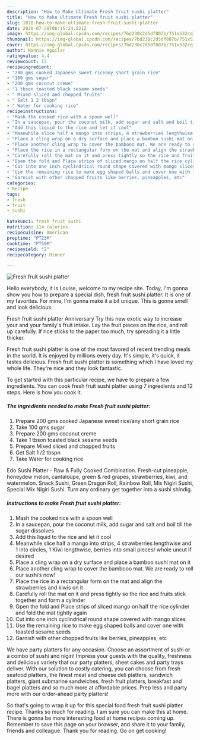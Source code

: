 ```yaml
---
description: "How to Make Ultimate Fresh fruit sushi platter"
title: "How to Make Ultimate Fresh fruit sushi platter"
slug: 1018-how-to-make-ultimate-fresh-fruit-sushi-platter
date: 2020-07-28T06:15:24.821Z
image: https://img-global.cpcdn.com/recipes/7bd230c2d5df807b/751x532cq70/fresh-fruit-sushi-platter-recipe-main-photo.jpg
thumbnail: https://img-global.cpcdn.com/recipes/7bd230c2d5df807b/751x532cq70/fresh-fruit-sushi-platter-recipe-main-photo.jpg
cover: https://img-global.cpcdn.com/recipes/7bd230c2d5df807b/751x532cq70/fresh-fruit-sushi-platter-recipe-main-photo.jpg
author: Nannie Aguilar
ratingvalue: 4.4
reviewcount: 15
recipeingredient:
- "200 gms cooked Japanese sweet riceany short grain rice"
- "100 gms sugar"
- "200 gms coconut creme"
- "1 tbson toasted black sesame seeds"
- " Mixed sliced and chopped fruits"
- " Salt 1 2 tbspn"
- " Water for cooking rice"
recipeinstructions:
- "Mash the cooked rice with a spoon well"
- "In a saucepan, pour the coconut milk, add sugar and salt and boil till the sugar dissolves"
- "Add this liquid to the rice and let it cool"
- "Meanwhile slice half a mango into strips, 4 strawberries lengthwise and 1 into circles, 1 Kiwi lengthwise, berries into small pieces/ whole uncut if desired"
- "Place a cling wrap on a dry surface and place a bamboo sushi mat on it"
- "Place another cling wrap to cover the bambooo mat. We are ready to roll our sushi’s now!"
- "Place the rice in a rectangular form on the mat and align the strawberries and kiwis on it"
- "Carefully roll the mat on it and press tightly so the rice and fruits stick together and form a cylinder"
- "Open the fold and Place strips of sliced mango on half the rice cylinder and fold the mat tightly again"
- "Cut into one inch cyclindrical round shape covered with mango slices"
- "Use the remaining rice to make egg shaped balls and cover one with toasted sesame seeds"
- "Garnish with other chopped fruits like berries, pineapples, etc"
categories:
- Recipe
tags:
- fresh
- fruit
- sushi

katakunci: fresh fruit sushi 
nutrition: 114 calories
recipecuisine: American
preptime: "PT23M"
cooktime: "PT59M"
recipeyield: "2"
recipecategory: Dinner

---
```



![Fresh fruit sushi platter](https://img-global.cpcdn.com/recipes/7bd230c2d5df807b/751x532cq70/fresh-fruit-sushi-platter-recipe-main-photo.jpg)

Hello everybody, it is Louise, welcome to my recipe site. Today, I'm gonna show you how to prepare a special dish, fresh fruit sushi platter. It is one of my favorites. For mine, I'm gonna make it a bit unique. This is gonna smell and look delicious.

Fresh fruit sushi platter Anniversary Try this new exotic way to increase your and your family&#39;s fruit intake. Lay the fruit pieces on the rice, and roll up carefully. If rice sticks to the paper too much, try spreading it a little thicker.

Fresh fruit sushi platter is one of the most favored of recent trending meals in the world. It is enjoyed by millions every day. It's simple, it's quick, it tastes delicious. Fresh fruit sushi platter is something which I have loved my whole life. They're nice and they look fantastic.


To get started with this particular recipe, we have to prepare a few ingredients. You can cook fresh fruit sushi platter using 7 ingredients and 12 steps. Here is how you cook it.

<!--inarticleads1-->

##### The ingredients needed to make Fresh fruit sushi platter:

1. Prepare 200 gms cooked Japanese sweet rice/any short grain rice
1. Take 100 gms sugar
1. Prepare 200 gms coconut creme
1. Take 1 tbson toasted black sesame seeds
1. Prepare  Mixed sliced and chopped fruits
1. Get  Salt 1 /2 tbspn
1. Take  Water for cooking rice


Edo Sushi Platter - Raw &amp; Fully Cooked Combination. Fresh-cut pineapple, honeydew melon, cantaloupe, green &amp; red grapes, strawberries, kiwi, and watermelon. Snack Sushi, Green Dragon Roll, Rainbow Roll, Mix Nigiri Sushi, Special Mix Nigiri Sushi. Turn any ordinary get together into a sushi shindig. 

<!--inarticleads2-->

##### Instructions to make Fresh fruit sushi platter:

1. Mash the cooked rice with a spoon well
1. In a saucepan, pour the coconut milk, add sugar and salt and boil till the sugar dissolves
1. Add this liquid to the rice and let it cool
1. Meanwhile slice half a mango into strips, 4 strawberries lengthwise and 1 into circles, 1 Kiwi lengthwise, berries into small pieces/ whole uncut if desired
1. Place a cling wrap on a dry surface and place a bamboo sushi mat on it
1. Place another cling wrap to cover the bambooo mat. We are ready to roll our sushi’s now!
1. Place the rice in a rectangular form on the mat and align the strawberries and kiwis on it
1. Carefully roll the mat on it and press tightly so the rice and fruits stick together and form a cylinder
1. Open the fold and Place strips of sliced mango on half the rice cylinder and fold the mat tightly again
1. Cut into one inch cyclindrical round shape covered with mango slices
1. Use the remaining rice to make egg shaped balls and cover one with toasted sesame seeds
1. Garnish with other chopped fruits like berries, pineapples, etc


We have party platters for any occasion. Choose an assortment of sushi or a combo of sushi and nigiri! Impress your guests with the quality, freshness and delicious variety that our party platters, sheet cakes and party trays deliver. With our solution to costly catering, you can choose from fresh seafood platters, the finest meat and cheese deli platters, sandwich platters, giant submarine sandwiches, fresh fruit platters, breakfast and bagel platters and so much more at affordable prices. Prep less and party more with our order-ahead party platters! 

So that's going to wrap it up for this special food fresh fruit sushi platter recipe. Thanks so much for reading. I am sure you can make this at home. There is gonna be more interesting food at home recipes coming up. Remember to save this page on your browser, and share it to your family, friends and colleague. Thank you for reading. Go on get cooking!
